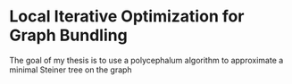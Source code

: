 # Local Iterative Optimization for Graph Bundling
The goal of my thesis is to use a polycephalum algorithm to approximate a minimal Steiner tree on the graph
